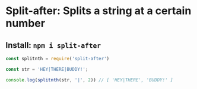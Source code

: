 # Split-after: Splits a string at a certain number

## Install: `npm i split-after`

```js
const splitnth = require('split-after')

const str = 'HEY|THERE|BUDDY!';

console.log(splitnth(str, '|', 2)) // [ 'HEY|THERE', 'BUDDY!' ]
```